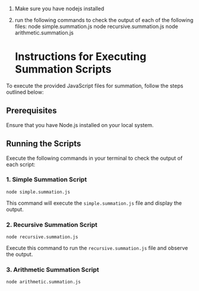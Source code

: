 1. Make sure you have nodejs installed
2. run the following commands to check the output of each of the following files:
    node simple.summation.js
    node recursive.summation.js
    node arithmetic.summation.js

    # Instructions for Executing Summation Scripts

To execute the provided JavaScript files for summation, follow the steps outlined below:

## Prerequisites

Ensure that you have Node.js installed on your local system. 

## Running the Scripts

Execute the following commands in your terminal to check the output of each script:

### 1. Simple Summation Script
```
node simple.summation.js
```

This command will execute the `simple.summation.js` file and display the output.

### 2. Recursive Summation Script
```
node recursive.summation.js
```

Execute this command to run the `recursive.summation.js` file and observe the output.

### 3. Arithmetic Summation Script
```
node arithmetic.summation.js
```